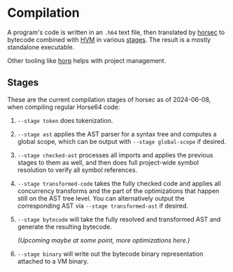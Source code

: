 
<!-- For license of this file, see LICENSE.md in the base dir. -->

Compilation
===========

A program's code is written in an `.h64` text file, then translated
by [horsec](/docs/Resources.md#horsec) to bytecode combined with
[HVM](/docs/Resources.md#hvm) in various [stages](#stages).
The result is a mostly standalone executable.

Other tooling like [horp](/docs/Resources.md#horp) helps
with project management.


Stages
------

These are the current compilation stages of horsec as of 2024-06-08,
when compiling regular Horse64 code:

1. `--stage token` does tokenization.

2. `--stage ast` applies the AST parser for a syntax tree and computes
   a global scope, which can be output with `--stage global-scope` if
   desired.

3. `--stage checked-ast` processes all imports and applies the previous
   stages to them as well, and then does full project-wide symbol
   resolution to verify all symbol references.

4. `--stage transformed-code` takes the fully checked code and
   applies all concurrency transforms and the part of the optimizations
   that happen still on the AST tree level. You can alternatively
   output the corresponding AST via `--stage transformed-ast` if
   desired.

5. `--stage bytecode` will take the fully resolved and transformed
   AST and generate the resulting bytecode.

   *(Upcoming maybe at some point, more optimizations here.)*

6. `--stage binary` will write out the bytecode binary representation
   attached to a VM binary.


